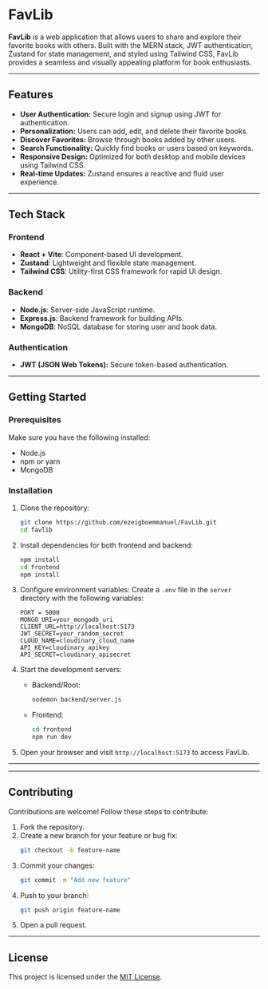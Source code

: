 # FavLib

**FavLib** is a web application that allows users to share and explore their favorite books with others. Built with the MERN stack, JWT authentication, Zustand for state management, and styled using Tailwind CSS, FavLib provides a seamless and visually appealing platform for book enthusiasts.

---

## Features

- **User Authentication:** Secure login and signup using JWT for authentication.
- **Personalization:** Users can add, edit, and delete their favorite books.
- **Discover Favorites:** Browse through books added by other users.
- **Search Functionality:** Quickly find books or users based on keywords.
- **Responsive Design:** Optimized for both desktop and mobile devices using Tailwind CSS.
- **Real-time Updates:** Zustand ensures a reactive and fluid user experience.

---

## Tech Stack

### Frontend

- **React + Vite**: Component-based UI development.
- **Zustand**: Lightweight and flexible state management.
- **Tailwind CSS**: Utility-first CSS framework for rapid UI design.

### Backend

- **Node.js**: Server-side JavaScript runtime.
- **Express.js**: Backend framework for building APIs.
- **MongoDB**: NoSQL database for storing user and book data.

### Authentication

- **JWT (JSON Web Tokens):** Secure token-based authentication.

---

## Getting Started

### Prerequisites

Make sure you have the following installed:

- Node.js
- npm or yarn
- MongoDB

### Installation

1. Clone the repository:

   ```bash
   git clone https://github.com/ezeigboemmanuel/FavLib.git
   cd favlib
   ```

2. Install dependencies for both frontend and backend:

   ```bash
   npm install
   cd frontend
   npm install
   ```

3. Configure environment variables:
   Create a `.env` file in the `server` directory with the following variables:

   ```env
   PORT = 5000
   MONGO_URI=your_mongodb_uri
   CLIENT_URL=http://localhost:5173
   JWT_SECRET=your_random_secret
   CLOUD_NAME=cloudinary_cloud_name
   API_KEY=cloudinary_apikey
   API_SECRET=cloudinary_apisecret
   ```

4. Start the development servers:

   - Backend/Root:
     ```bash
     nodemon backend/server.js
     ```
   - Frontend:
     ```bash
     cd frontend
     npm run dev
     ```

5. Open your browser and visit `http://localhost:5173` to access FavLib.

---

---

## Contributing

Contributions are welcome! Follow these steps to contribute:

1. Fork the repository.
2. Create a new branch for your feature or bug fix:
   ```bash
   git checkout -b feature-name
   ```
3. Commit your changes:
   ```bash
   git commit -m "Add new feature"
   ```
4. Push to your branch:
   ```bash
   git push origin feature-name
   ```
5. Open a pull request.

---

## License

This project is licensed under the [MIT License](LICENSE).
